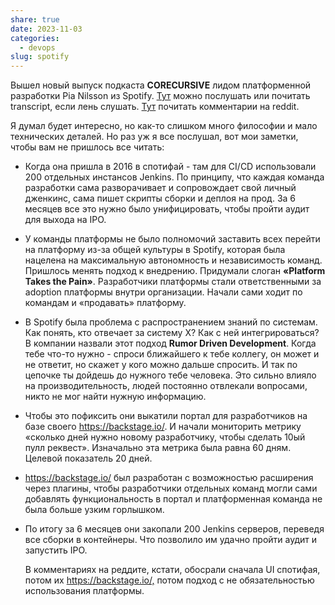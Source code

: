 ```yaml
---
share: true
date: 2023-11-03
categories:
  - devops
slug: spotify
---
```

Вышел новый выпуск подкаста **CORECURSIVE** лидом платформенной разработки Pia Nilsson из Spotify. [Тут](https://corecursive.com/platform-takes-the-pain/) можно послушать или почитать transcript, если лень слушать. [Тут](https://www.reddit.com/r/programming/comments/17m0eli/platform_takes_the_pain_the_inside_story_of/) почитать комментарии на reddit. 

Я думал будет интересно, но как-то слишком много философии и мало технических деталей. Но раз уж я все послушал, вот мои заметки, чтобы вам не пришлось все читать: 
<!-- more -->

- Когда она пришла в 2016 в спотифай - там для CI/CD использовали 200 отдельных инстансов Jenkins. По принципу, что каждая команда разработки сама разворачивает и сопровождает свой личный дженкинс, сама пишет скрипты сборки и деплоя на прод. За 6 месяцев все это нужно было унифицировать, чтобы пройти аудит для выхода на IPO. 
  
- У команды платформы не было полномочий заставить всех перейти на платформу из-за общей культуры в Spotify, которая была нацелена на максимальную автономность и независимость команд. Пришлось менять подход к внедрению. Придумали слоган **«Platform Takes the Pain»**. Разработчики платформы стали ответственными за adoption платформы внутри организации. Начали сами ходит по командам и «продавать» платформу. 
  
- В Spotify была проблема с распространением знаний по системам. Как понять, кто отвечает за систему X? Как с ней интегрироваться? В компании назвали этот подход **Rumor Driven Development**. Когда тебе что-то нужно - спроси ближайшего к тебе коллегу, он может и не ответит, но скажет у кого можно дальше спросить. И так по цепочке ты дойдешь до нужного тебе человека. Это сильно влияло на производительность, людей постоянно отвлекали вопросами, никто не мог найти нужную информацию. 
  
- Чтобы это пофиксить они выкатили портал для разработчиков на базе своего <https://backstage.io/>. И начали мониторить метрику «сколько дней нужно новому разработчику, чтобы сделать 10ый пулл реквест». Изначально эта метрика была равна 60 дням. Целевой показатель 20 дней. 
  
- <https://backstage.io/> был разработан с возможностью расширения через плагины, чтобы разработчики отдельных команд могли сами добавлять функциональность в портал и платформенная команда не была больше узким горлышком. 
  
- По итогу за 6 месяцев они закопали 200 Jenkins серверов, переведя все сборки в контейнеры. Что позволило им удачно пройти аудит и запустить IPO. 
  
  
  В комментариях на реддите, кстати, обосрали сначала UI спотифая, потом их <https://backstage.io/,> потом подход с не обязательностью использования платформы.